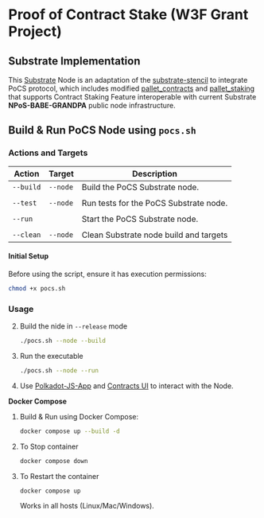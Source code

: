 # Proof of Contract Stake (W3F Grant Project)

## Substrate Implementation

This [Substrate](https://substrate.io) Node is an adaptation of the [substrate-stencil](https://github.com/kaichaosun/substrate-stencil) to integrate PoCS protocol, which includes modified [pallet_contracts](https://auguth.github.io/pocs/target/doc/pallet_contracts/index.html) and [pallet_staking](https://auguth.github.io/pocs/target/doc/pallet_staking/) that supports Contract Staking Feature interoperable with current Substrate **NPoS-BABE-GRANDPA** public node infrastructure. 


## Build & Run PoCS Node using `pocs.sh`

### Actions and Targets

| Action     | Target      | Description                                |
|------------|-------------|--------------------------------------------|
| `--build`  | `--node`    | Build the PoCS Substrate node.             |
|            |             |                                            |
| `--test`   | `--node`    | Run tests for the PoCS Substrate node.     |
|            |             |                                            |
| `--run`    |             | Start the PoCS Substrate node.             |
|            |             |                                            |
| `--clean`  | `--node`    | Clean Substrate node build and targets |


#### Initial Setup

Before using the script, ensure it has execution permissions:

```bash
chmod +x pocs.sh
```

### Usage

2. Build the nide in `--release` mode

   ```bash
   ./pocs.sh --node --build
   ```

4. Run the executable

    ```bash
    ./pocs.sh --node --run
    ```

5.  Use [Polkadot-JS-App](https://polkadot.js.org/apps/) and [Contracts UI](https://contracts-ui.substrate.io/) to interact with the Node. 


**Docker Compose**

1. Build & Run using Docker Compose:
    
      ```bash
      docker compose up --build -d
      ```
2. To Stop container
      ```bash
      docker compose down
      ```
3. To Restart the container
      ```
      docker compose up
      ```

      Works in all hosts (Linux/Mac/Windows).


